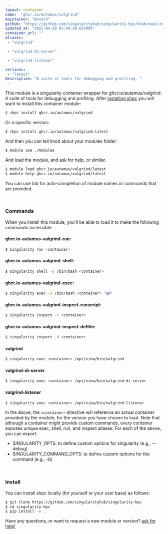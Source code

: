 ```yaml
---
layout: container
name:  "ghcr.io/autamus/valgrind"
maintainer: "@vsoch"
github: "https://github.com/singularityhub/singularity-hpc/blob/main/registry/ghcr.io/autamus/valgrind/container.yaml"
updated_at: "2021-04-20 01:49:20.633995"
container_url: ""
aliases:
 - "valgrind"

 - "valgrind-di-server"

 - "valgrind-listener"

versions:
 - "latest"
description: "A suite of tools for debugging and profiling. "
---
```


This module is a singularity container wrapper for ghcr.io/autamus/valgrind.
A suite of tools for debugging and profiling. 
After [installing shpc](#install) you will want to install this container module:

```bash
$ shpc install ghcr.io/autamus/valgrind
```

Or a specific version:

```bash
$ shpc install ghcr.io/autamus/valgrind:latest
```

And then you can tell lmod about your modules folder:

```bash
$ module use ./modules
```

And load the module, and ask for help, or similar.

```bash
$ module load ghcr.io/autamus/valgrind/latest
$ module help ghcr.io/autamus/valgrind/latest
```

You can use tab for auto-completion of module names or commands that are provided.

<br>

### Commands

When you install this module, you'll be able to load it to make the following commands accessible:

#### ghcr.io-autamus-valgrind-run:

```bash
$ singularity run <container>
```

#### ghcr.io-autamus-valgrind-shell:

```bash
$ singularity shell -s /bin/bash <container>
```

#### ghcr.io-autamus-valgrind-exec:

```bash
$ singularity exec -s /bin/bash <container> "$@"
```

#### ghcr.io-autamus-valgrind-inspect-runscript:

```bash
$ singularity inspect -r <container>
```

#### ghcr.io-autamus-valgrind-inspect-deffile:

```bash
$ singularity inspect -d <container>
```


#### valgrind
       
```bash
$ singularity exec <container> /opt/view/bin/valgrind
```


#### valgrind-di-server
       
```bash
$ singularity exec <container> /opt/view/bin/valgrind-di-server
```


#### valgrind-listener
       
```bash
$ singularity exec <container> /opt/view/bin/valgrind-listener
```



In the above, the `<container>` directive will reference an actual container provided
by the module, for the version you have chosen to load. Note that although a container
might provide custom commands, every container exposes unique exec, shell, run, and
inspect aliases. For each of the above, you can export:

 - SINGULARITY_OPTS: to define custom options for singularity (e.g., --debug)
 - SINGULARITY_COMMAND_OPTS: to define custom options for the command (e.g., -b)

<br>
  
### Install

You can install shpc locally (for yourself or your user base) as follows:

```bash
$ git clone https://github.com/singularityhub/singularity-hpc
$ cd singularity-hpc
$ pip install -e .
```

Have any questions, or want to request a new module or version? [ask for help!](https://github.com/singularityhub/singularity-hpc/issues)